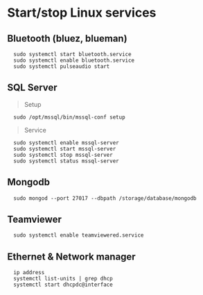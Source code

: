 # Start/stop Linux services

## Bluetooth (bluez, blueman)

```
  sudo systemctl start bluetooth.service
  sudo systemctl enable bluetooth.service
  sudo systemctl pulseaudio start
```

## SQL Server

> Setup

```
  sudo /opt/mssql/bin/mssql-conf setup
```

> Service

```
  sudo systemctl enable mssql-server
  sudo systemctl start mssql-server
  sudo systemctl stop mssql-server
  sudo systemctl status mssql-server
```

## Mongodb

```
  sudo mongod --port 27017 --dbpath /storage/database/mongodb
```

## Teamviewer

```
  sudo systemctl enable teamviewered.service
```

## Ethernet & Network manager

```
  ip address
  systemctl list-units | grep dhcp
  systemctl start dhcpdc@interface
```
